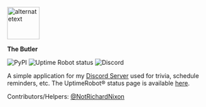 <p><img src="https://images-ext-2.discordapp.net/external/C_mrfizMdVDUVk3PcfbH78Gs7cSVU1lspTNaSbf0Me8/%3Fsize%3D1024/https/cdn.discordapp.com/avatars/704571297048428654/d51c3903459e2bba125b22a6e21fd4a6.webp?width=75&height=75" alt="alternatetext" style="width: 75px;"></p>
<p><strong>The Butler</strong></p>
<p><img alt="PyPI" src="https://img.shields.io/pypi/v/discord.py">&nbsp;<img alt="Uptime Robot status" src="https://img.shields.io/uptimerobot/status/m786515853-65a631cc420ded3137907a42">&nbsp;<img alt="Discord" src="https://img.shields.io/discord/612059384721440789"></p>
<p>A simple application for my <a href="https://discord.link/harsh" rel="noopener noreferrer" target="_blank">Discord Server</a> used for trivia, schedule reminders, etc. The UptimeRobot&reg; status page is available <a href="https://stats.uptimerobot.com/zq1QPiREEl/786515853" rel="noopener noreferrer" target="_blank">here</a>.</p>
<p>Contributors/Helpers: <a href="https://github.com/NotRichardNixon" rel="noopener noreferrer" target="_blank">@NotRichardNixon</a></p>